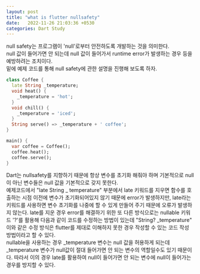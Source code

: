 ```yaml
---
layout: post
title: "what is flutter nullsafety"
date:   2022-11-26 21:03:36 +0530
categories: Dart Study
---
```

null safety는 프로그램이 'null'로부터 안전하도록 개발하는 것을 의미한다. <br>
null 값이 들어가면 안 되는데 null 값이 들어가서 runtime error가 발생하는 경우 등을 예방하려는 조치이다. <br>
밑에 예제 코드를 통해 null safety에 관한 설명을 진행해 보도록 하자.


```Dart
class Coffee {
  late String _temperature;
  void heat() {
    _temperature = 'hot';
  }
  void chill() {
    _temperature = 'iced';
  }
  String serve() => _temperature + ' coffee';
}

main() {
  var coffee = Coffee();
  coffee.heat();
  coffee.serve();
}
```
Dart는 nullsafety를 지향하기 때문에 항상 변수를 초기화 해줘야 하며 기본적으로 null이 아닌 변수들은 null 값을 기본적으로 갖지 못한다. <br>
예제코드에서 "late String _ temperature" 부분에서 late 키워드를 지우면 함수를 호출하는 시점 이전에 변수가 초기화되어있지 않기 때문에 error가 발생하지만, late라는 키워드를 사용하면 변수 초기화를 나중에 할 수 있게 만들어 주기 때문에 오류가 발생하지 않는다. 
late를 지운 경우 error를 해결하기 위한 또 다른 방식으로는 nullable 키워드 '?'를 활용해 다음과 같이 코드를 수정하는 방법이 있는데 "String? _temperature" 이와 같은 수정 방식은 flutter를 제대로 이해하지 못한 경우 작성할 수 있는 코드 작성 방법이라고 할 수 있다.  
nullable을 사용하는 경우 _temperature 변수는 null 값을 허용하게 되는데 _temperature 변수가 null값이 절대 들어가면 안 되는 변수의  역할일수도 있기 때문이다. 따라서 이의 경우 late를 활용하여 null이 들어가면 안 되는 변수에 null이 들어가는 경우를 방지할 수 있다.